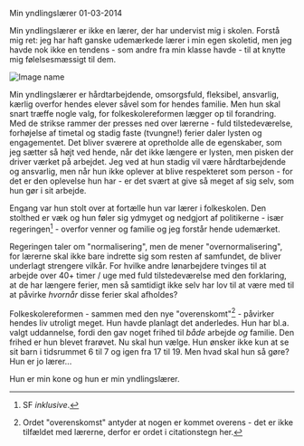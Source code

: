 Min yndlingsl&aelig;rer
01-03-2014

Min yndlingslærer er ikke en lærer, der har undervist mig i skolen. Forstå mig ret: jeg har haft ganske udemærkede lærer i min egen skoletid, men jeg havde nok ikke en tendens - som andre fra min klasse havde - til at knytte mig følelsesmæssigt til dem. 

![ Image name ](http://static.logiskhave.dk/20140222_yndlings_laerer.png)
 
Min yndlingslærer er hårdtarbejdende, omsorgsfuld, fleksibel, ansvarlig, kærlig overfor hendes elever såvel som for hendes familie. Men hun skal snart træffe nogle valg, for folkeskolereformen lægger op til forandring. Med de strikse rammer der presses ned over lærerne - fuld tilstedeværelse, forhøjelse af timetal og stadig faste (tvungne!) ferier daler lysten og engagementet. Det bliver sværere at opretholde alle de egenskaber, som jeg sætter så højt ved hende, når det ikke længere er lysten, men pisken der driver værket på arbejdet. Jeg ved at hun stadig vil være hårdtarbejdende og ansvarlig, men når hun ikke oplever at blive respekteret som person - for det er den oplevelse hun har - er det svært at give så meget af sig selv, som hun gør i sit arbejde. 

Engang var hun stolt over at fortælle hun var lærer i folkeskolen. Den stolthed er væk og hun føler sig ydmyget og nedgjort af politikerne - især regeringen[^1] - overfor venner og familie og jeg forstår hende udemærket. 

Regeringen taler om "normalisering", men de mener "overnormalisering", for lærerne skal ikke bare indrette sig som resten af samfundet, de bliver underlagt strengere vilkår. For hvilke andre lønarbejdere tvinges til at arbejde over 40+ timer / uge med fuld tilstedeværelse med den forklaring, at de har længere ferier, men så samtidigt ikke selv har lov til at være med til at påvirke *hvornår* disse ferier skal afholdes?

Folkeskolereformen - sammen med den nye "overenskomt"[^2] - påvirker hendes liv utroligt meget. Hun havde planlagt det anderledes. Hun har bl.a. valgt uddannelse, fordi den gav noget frihed til *både* arbejde *og* familie. Den frihed er hun blevet frarøvet. Nu skal hun vælge. Hun ønsker ikke kun at se sit barn i tidsrummet 6 til 7 og igen fra 17 til 19. Men hvad skal hun så gøre? Hun er jo lærer...

Hun er min kone og hun er min yndlingslærer.

[^1]: SF *inklusive*. 
[^2]: Ordet "overenskomst" antyder at nogen er kommet overens - det er ikke tilfældet med lærerne, derfor er ordet i citationstegn her.
